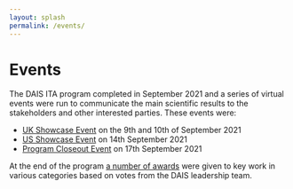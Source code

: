 ```yaml
---
layout: splash
permalink: /events/
---
```


# Events

The DAIS ITA program completed in September 2021 and a series of virtual events were run to communicate the main
scientific results to the stakeholders and other interested parties.  These events were:

* [UK Showcase Event](/UK_Event/) on the 9th and 10th of September 2021
* [US Showcase Event](/US_Event/) on 14th September 2021
* [Program Closeout Event](/Closeout_Event/) on 17th September 2021

At the end of the program [a number of awards](/awards/) were given to key work in various categories based on votes from the
DAIS leadership team.
